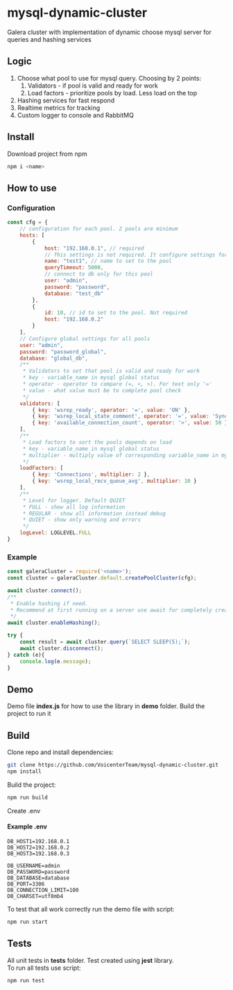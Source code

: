 # mysql-dynamic-cluster
Galera cluster with implementation of dynamic choose mysql server for queries and hashing services

## Logic
1. Choose what pool to use for mysql query. Choosing by 2 points:
   1. Validators - if pool is valid and ready for work
   2. Load factors - prioritize pools by load. Less load on the top
2. Hashing services for fast respond
3. Realtime metrics for tracking
4. Custom logger to console and RabbitMQ

## Install
Download project from npm
```bash
npm i <name>
```

## How to use

### Configuration

```javascript
const cfg = {
    // configuration for each pool. 2 pools are minimum
    hosts: [
        {
            host: "192.168.0.1", // required
            // This settings is not required. It configure settings for each pool
            name: "test1", // name to set to the pool
            queryTimeout: 5000,
            // connect to db only for this pool
            user: "admin",
            password: "password",
            database: "test_db"
        },
        {
            id: 10, // id to set to the pool. Not required
            host: "192.168.0.2"
        }
    ],
    // Configure global settings for all pools
    user: "admin",
    password: "password_global",
    database: "global_db",
    /**
     * Validators to set that pool is valid and ready for work
     * key - variable_name in mysql global status
     * operator - operator to compare (=, <, >). For text only '='
     * value - what value must be to complete pool check
     */
    validators: [
        { key: 'wsrep_ready', operator: '=', value: 'ON' },
        { key: 'wsrep_local_state_comment', operator: '=', value: 'Synced' },
        { key: 'available_connection_count', operator: '>', value: 50 }
    ],
    /**
     * Load factors to sort the pools depends on load
     * key - variable_name in mysql global status
     * multiplier - multiply value of corresponding variable_name in mysql global status selected by key
     */
    loadFactors: [
        { key: 'Connections', multiplier: 2 },
        { key: 'wsrep_local_recv_queue_avg', multiplier: 10 }
    ],
    /**
     * Level for logger. Default QUIET
     * FULL - show all log information
     * REGULAR - show all information instead debug
     * QUIET - show only warning and errors
     */
    logLevel: LOGLEVEL.FULL
}
```

### Example
```javascript
const galeraCluster = require('<name>');
const cluster = galeraCluster.default.createPoolCluster(cfg);

await cluster.connect();
/**
 * Enable hashing if need.
 * Recommend at first running on a server use await for completely create database for hashing
 */
await cluster.enableHashing();

try {
    const result = await cluster.query(`SELECT SLEEP(5);`);
    await cluster.disconnect();
} catch (e){
    console.log(e.message);
}
```

## Demo
Demo file **index.js** for how to use the library in **demo** folder. Build the project to run it

## Build
Clone repo and install dependencies:
```bash
git clone https://github.com/VoicenterTeam/mysql-dynamic-cluster.git
npm install
```

Build the project:
```bash
npm run build
```

Create .env
#### Example .env
```dotenv
DB_HOST1=192.168.0.1
DB_HOST2=192.168.0.2
DB_HOST3=192.168.0.3

DB_USERNAME=admin
DB_PASSWORD=password
DB_DATABASE=database
DB_PORT=3306
DB_CONNECTION_LIMIT=100
DB_CHARSET=utf8mb4
```

To test that all work correctly run the demo file with script:
```bash
npm run start
```

## Tests
All unit tests in **tests** folder. Test created using **jest** library.  
To run all tests use script:
```bash
npm run test
```
